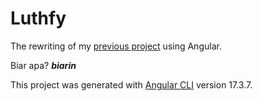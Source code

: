 # Luthfy

The rewriting of my [previous project](https://github.com/luthfynur/portofolio-luthfy) using Angular.

Biar apa? _**biarin**_

This project was generated with [Angular CLI](https://github.com/angular/angular-cli) version 17.3.7.
